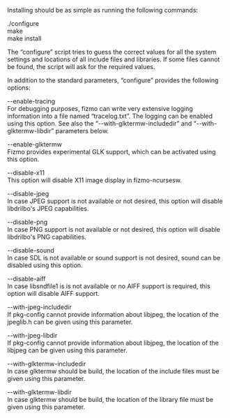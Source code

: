 

Installing should be as simple as running the following commands:

./configure  
make  
make install

The “configure” script tries to guess the correct values for all the system settings and locations of all include files and libraries. If some files cannot be found, the script will ask for the required values.

In addition to the standard parameters, “configure” provides the following options:

--enable-tracing  
For debugging purposes, fizmo can write very extensive logging information into a file named “tracelog.txt”. The logging can be enabled using this option. See also the “--with-glktermw-includedir” and “--with-glktermw-libdir” parameters below.

--enable-glktermw  
Fizmo provides experimental GLK support, which can be activated using this option.

--disable-x11  
This option will disable X11 image display in fizmo-ncursesw.

--disable-jpeg  
In case JPEG support is not available or not desired, this option will disable libdrilbo's JPEG capabilities.

--disable-png  
In case PNG support is not available or not desired, this option will disable libdrilbo's PNG capabilities.

--disable-sound  
In case SDL is not available or sound support is not desired, sound can be disabled using this option.

--disable-aiff  
In case libsndfile1 is is not available or no AIFF support is required, this option will disable AIFF support.

--with-jpeg-includedir  
If pkg-config cannot provide information about libjpeg, the location of the jpeglib.h can be given using this parameter.

--with-jpeg-libdir  
If pkg-config cannot provide information about libjpeg, the location of the libjpeg can be given using this parameter.

--with-glktermw-includedir  
In case glktermw should be build, the location of the include files must be given using this parameter.

--with-glktermw-libdir  
In case glktermw should be build, the location of the library file must be given using this parameter.

